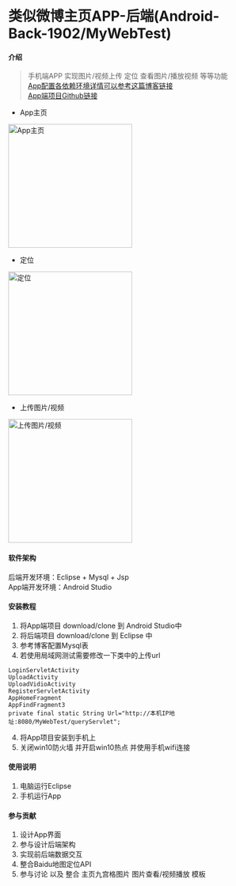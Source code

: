 # 类似微博主页APP-后端(Android-Back-1902/MyWebTest)


#### 介绍
> 手机端APP 实现图片/视频上传 定位 查看图片/播放视频 等等功能<br> 
[App配置各依赖环境详情可以参考这篇博客链接](https://blog.csdn.net/Process_ing/article/details/101626325)<br>
[App端项目Github链接](https://github.com/My1deA/Android-Front-1902)

* App主页
<img src='https://imgconvert.csdnimg.cn/aHR0cHM6Ly91cGxvYWQtaW1hZ2VzLmppYW5zaHUuaW8vdXBsb2FkX2ltYWdlcy8xOTExMzA1NC0zOTAxMzI2YmNlMWMwM2JjLmpwZw?x-oss-process=image/format,png' width='250' alt='App主页'>

 * 定位
 <img src='https://imgconvert.csdnimg.cn/aHR0cHM6Ly91cGxvYWQtaW1hZ2VzLmppYW5zaHUuaW8vdXBsb2FkX2ltYWdlcy8xOTExMzA1NC0wYWRiYzI3ZTJhM2I1Yjc3LmpwZw?x-oss-process=image/format,png' width='250' alt='定位'>
 
 * 上传图片/视频
  <img src='https://imgconvert.csdnimg.cn/aHR0cHM6Ly91cGxvYWQtaW1hZ2VzLmppYW5zaHUuaW8vdXBsb2FkX2ltYWdlcy8xOTExMzA1NC03YjRkY2Y2NmY4OTM5YzY0LmpwZw?x-oss-process=image/format,png' width='250' alt='上传图片/视频'>


#### 软件架构
 后端开发环境：Eclipse + Mysql + Jsp<br>
 App端开发环境：Android Studio<br>

#### 安装教程

1. 将App端项目 download/clone 到 Android Studio中
2. 将后端项目 download/clone 到 Eclipse 中
3. 参考博客配置Mysql表 
3. 若使用局域网测试需要修改一下类中的上传url
```
LoginServletActivity 
UploadActivity
UploadVidioActivity
RegisterServletActivity
AppHomeFragment
AppFindFragment3
private final static String Url="http://本机IP地址:8080/MyWebTest/queryServlet";

```
4. 将App项目安装到手机上
5. 关闭win10防火墙 并开启win10热点 并使用手机wifi连接


#### 使用说明

1. 电脑运行Eclipse
2. 手机运行App

#### 参与贡献

1. 设计App界面
2. 参与设计后端架构
3. 实现前后端数据交互
4. 整合Baidu地图定位API
5. 参与讨论 以及 整合 主页九宫格图片 图片查看/视频播放 模板

